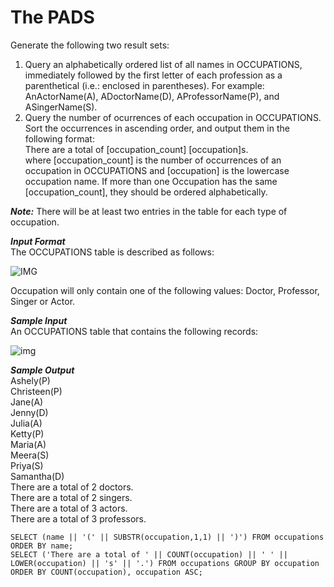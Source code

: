 # The PADS  
  
Generate the following two result sets:  

1. Query an alphabetically ordered list of all names in OCCUPATIONS, immediately followed by the first letter of each profession as a parenthetical (i.e.: enclosed in parentheses). For example: AnActorName(A), ADoctorName(D), AProfessorName(P), and ASingerName(S).  
2. Query the number of ocurrences of each occupation in OCCUPATIONS. Sort the occurrences in ascending order, and output them in the following format:  
	There are a total of [occupation_count] [occupation]s.  
where [occupation_count] is the number of occurrences of an occupation in OCCUPATIONS and [occupation] is the lowercase occupation name. If more than one Occupation has the same [occupation_count], they should be ordered alphabetically.  
  
***Note:*** There will be at least two entries in the table for each type of occupation.  
  
***Input Format***  
The OCCUPATIONS table is described as follows:   
  
![IMG](https://s3.amazonaws.com/hr-challenge-images/12889/1443816414-2a465532e7-1.png)  
  
Occupation will only contain one of the following values: Doctor, Professor, Singer or Actor.  
  
***Sample Input***  
An OCCUPATIONS table that contains the following records:  
  
![img](https://s3.amazonaws.com/hr-challenge-images/12889/1443816608-0b4d01d157-2.png)  
  
***Sample Output***  
	Ashely(P)  
	Christeen(P)  
	Jane(A)  
	Jenny(D)  
	Julia(A)  
	Ketty(P)  
	Maria(A)  
	Meera(S)  
	Priya(S)  
	Samantha(D)  
	There are a total of 2 doctors.  
	There are a total of 2 singers.  
	There are a total of 3 actors.  
	There are a total of 3 professors.   
  
	SELECT (name || '(' || SUBSTR(occupation,1,1) || ')') FROM occupations ORDER BY name;
	SELECT ('There are a total of ' || COUNT(occupation) || ' ' || LOWER(occupation) || 's' || '.') FROM occupations GROUP BY occupation ORDER BY COUNT(occupation), occupation ASC;
  
